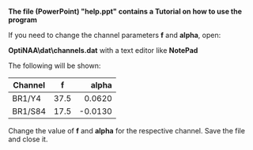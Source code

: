 
**The file (PowerPoint) **"help.ppt"** contains a Tutorial on how to use the program**

If you need to change the channel parameters **f** and **alpha**, open:

**OptiNAA\dat\channels.dat** with a text editor like **NotePad**

The following will be shown:


| Channel        | f           | alpha  |
| ------------- |:-------------:| -----:|
| BR1/Y4      | 37.5 | 0.0620 |
|   BR1/S84	  | 17.5      |   -0.0130 |


Change the value of **f** and **alpha** for the respective channel.
Save the file and close it.


